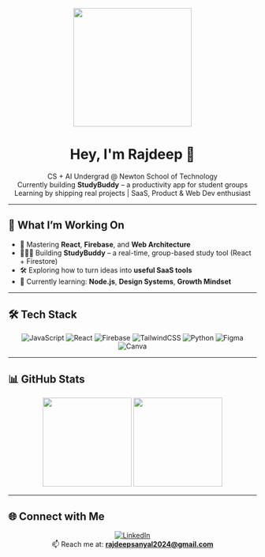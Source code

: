 <div align="center">
  <img src="https://miro.medium.com/max/1360/0*7Q3yvSIv_t0ioJ-Z.gif" height="240" />
</div>

<h1 align="center">Hey, I'm Rajdeep 👋</h1>

<p align="center">
  CS + AI Undergrad @ Newton School of Technology<br>
  Currently building <b>StudyBuddy</b> – a productivity app for student groups<br>
  Learning by shipping real projects | SaaS, Product & Web Dev enthusiast
</p>

---

## 🚀 What I’m Working On

- 🧠 Mastering **React**, **Firebase**, and **Web Architecture**
- 👨🏻‍💻 Building **StudyBuddy** – a real-time, group-based study tool (React + Firestore)
- 🛠️ Exploring how to turn ideas into **useful SaaS tools**
- 📘 Currently learning: **Node.js**, **Design Systems**, **Growth Mindset**

---

## 🛠️ Tech Stack

<div align="center">

![JavaScript](https://img.shields.io/badge/javascript-%23323330.svg?style=for-the-badge&logo=javascript&logoColor=%23F7DF1E)
![React](https://img.shields.io/badge/react-%2320232a.svg?style=for-the-badge&logo=react&logoColor=%2361DAFB)
![Firebase](https://img.shields.io/badge/firebase-%23039BE5.svg?style=for-the-badge&logo=firebase)
![TailwindCSS](https://img.shields.io/badge/tailwindcss-%2338B2AC.svg?style=for-the-badge&logo=tailwind-css&logoColor=white)
![Python](https://img.shields.io/badge/python-3670A0?style=for-the-badge&logo=python&logoColor=ffdd54)
![Figma](https://img.shields.io/badge/figma-%23F24E1E.svg?style=for-the-badge&logo=figma&logoColor=white)
![Canva](https://img.shields.io/badge/Canva-%2300C4CC.svg?style=for-the-badge&logo=Canva&logoColor=white)

</div>

---

## 📊 GitHub Stats

<div align="center">
  <img src="https://github-readme-stats.vercel.app/api?username=rajdeep-2004&show_icons=true&theme=radical" height="180"/>
  <img src="https://github-readme-streak-stats.herokuapp.com/?user=rajdeep-2004&theme=radical" height="180"/>
</div>

---

## 🌐 Connect with Me

<div align="center">

[![LinkedIn](https://img.shields.io/badge/LinkedIn-%230077B5.svg?style=for-the-badge&logo=linkedin&logoColor=white)](https://www.linkedin.com/in/rajdeepsanyal)  
📫 Reach me at: **rajdeepsanyal2024@gmail.com**

</div>
